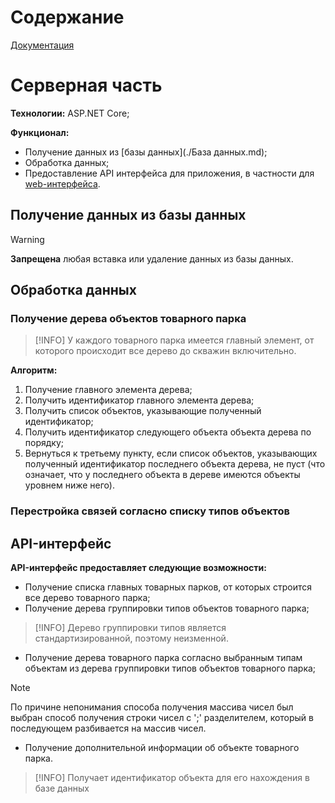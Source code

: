 # Содержание

[Документация](./Документация.md)

# Серверная часть
**Технологии:** ASP.NET Core;

**Функционал:**
- Получение данных из [базы данных](./База данных.md);
- Обработка данных;
- Предоставление API интерфейса для приложения, в частности для [web-интерфейса](./Frontend.md).

## Получение данных из базы данных
> [!WARNING]
> **Запрещена** любая вставка или удаление данных из базы данных.


## Обработка данных
### Получение дерева объектов товарного парка
> [!INFO]
> У каждого товарного парка имеется главный элемент, от которого происходит все дерево до скважин включительно.

**Алгоритм:**
1. Получение главного элемента дерева;
2. Получить идентификатор главного элемента дерева;
3. Получить список объектов, указывающие полученный идентификатор;
4. Получить идентификатор следующего объекта объекта дерева по порядку;
5. Вернуться к третьему пункту, если список объектов, указывающих полученный идентификатор последнего объекта дерева, не пуст (что означает, что у последнего объекта в дереве имеются объекты уровнем ниже него).

### Перестройка связей согласно списку типов объектов



## API-интерфейс
**API-интерфейс предоставляет следующие возможности:**
- Получение списка главных товарных парков, от которых строится все дерево товарного парка;
- Получение дерева группировки типов объектов товарного парка;
> [!INFO]
> Дерево группировки типов является стандартизированной, поэтому неизменной.

- Получение дерева товарного парка согласно выбранным типам объектам из дерева группировки типов объектов товарного парка;
> [!NOTE]
> По причине непонимания способа получения массива чисел был выбран способ получения строки чисел с ';' разделителем, который в последующем разбивается на массив чисел.

- Получение дополнительной информации об объекте товарного парка.
> [!INFO]
> Получает идентификатор объекта для его нахождения в базе данных
